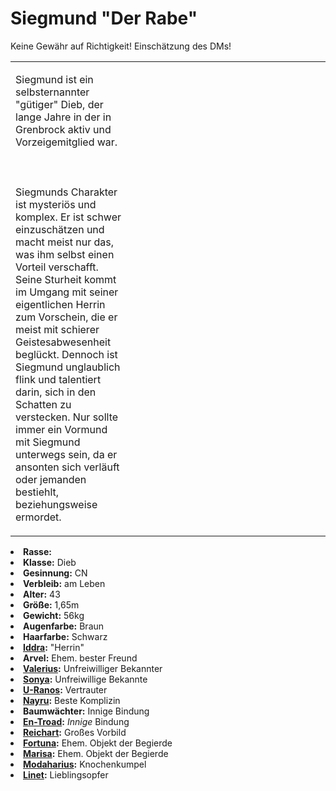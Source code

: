 # Siegmund "Der Rabe"

<primary-label ref="player"/>

<secondary-label ref="faergria"/>

<secondary-label ref="tinorland"/>

<secondary-label ref="vasall"/>

<warning>Keine Gewähr auf Richtigkeit! Einschätzung des DMs!</warning>

<table>
<tr><td>
<p>
Siegmund ist ein selbsternannter "gütiger" Dieb, der lange Jahre in der
<a href="Northern-Grenbrock.md" anchor="diebesgilde"></a> in Grenbrock aktiv und Vorzeigemitglied war.
<br></br><br></br>
Siegmunds Charakter ist mysteriös und komplex. Er ist schwer einzuschätzen und macht meist nur das, was ihm selbst einen
Vorteil verschafft. Seine Sturheit kommt im Umgang mit seiner eigentlichen Herrin zum Vorschein, die er meist mit
schierer Geistesabwesenheit beglückt. Dennoch ist Siegmund unglaublich flink und talentiert darin, sich in den Schatten
zu verstecken. Nur sollte immer ein Vormund mit Siegmund unterwegs sein, da er ansonten sich verläuft oder jemanden
bestiehlt, beziehungsweise ermordet.
</p>

</td><td width="300">
<!-- Edit here -->
<img src="siegmund.jpg" alt="" />
</td></tr>
</table>

<procedure title="Allgemeine Informationen">
<list columns="2">
<li><b>Rasse:</b> <a href="Folks.md" anchor="menschen"></a></li>
<li><b>Klasse:</b> Dieb</li>
<li><b>Gesinnung:</b> CN</li>
<li><b>Verbleib:</b> am Leben</li>
</list>
</procedure>

<procedure title="Aussehen">
<list columns="3">
<li><b>Alter:</b> 43</li>
<li><b>Größe:</b> 1,65m</li>
<li><b>Gewicht:</b> 56kg</li>
<li><b>Augenfarbe:</b> Braun</li>
<li><b>Haarfarbe:</b> Schwarz</li>
</list>
</procedure>

<procedure title="Beziehungen">
<list columns="2">
<li><b><a href="Iddra.md">Iddra</a>:</b> "Herrin"</li>
<li><b>Arvel:</b> Ehem. bester Freund</li>
<li><b><a href="Valerius.md">Valerius</a>:</b> Unfreiwilliger Bekannter</li>
<li><b><a href="Sonya.md">Sonya</a>:</b> Unfreiwillige Bekannte</li>
<li><b><a href="U-Ranos.md">U-Ranos</a>:</b> Vertrauter</li>
<li><b><a href="Nayru.md">Nayru</a>:</b> Beste Komplizin</li>
<li><b>Baumwächter:</b> Innige Bindung</li>
<li><b><a href="En-Troad.md">En-Troad</a>:</b> <i>Innige</i> Bindung</li>
<li><b><a href="Reichart.md">Reichart</a>:</b> Großes Vorbild</li>
<li><b><a href="Fortuna.md">Fortuna</a>:</b> Ehem. Objekt der Begierde</li>
<li><b><a href="Marisa.md">Marisa</a>:</b> Ehem. Objekt der Begierde</li>
<li><b><a href="Modaharius.md">Modaharius</a>:</b> Knochenkumpel</li>
<li><b><a href="Linet.md">Linet</a>:</b> Lieblingsopfer</li>
</list>
</procedure>

<!--
## Notizen

- **Ziele:** 
- **Geheimnisse:** 
-->